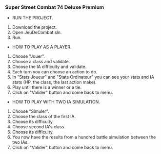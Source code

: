### Super Street Combat 74 Deluxe Premium ###


- RUN THE PROJECT.

1. Download the project.
2. Open JeuDeCombat.sln.
3. Run.

- HOW TO PLAY AS A PLAYER.

1. Choose "Jouer".
2. Choose a class and validate.
3. Choose the IA difficulty and validate.
4. Each turn you can choose an action to do.
5. In "Stats Joueur" and "Stats Ordinateur" you can see your stats and IA stats (HP, the class, the last action make).
6. Play until there is a winner or a tie. 
7. Click on "Valider" button and come back to menu.

- HOW TO PLAY WITH TWO IA SIMULATION.

1. Choose "Simuler".
2. Choose the class of the first IA.
3. Choose its difficulty.
4. Choose second IA's class.
5. Choose its difficulty.
6. You now have the results from a hundred battle simulation between the two IAs.
7. Click on "Valider" button and come back to menu.